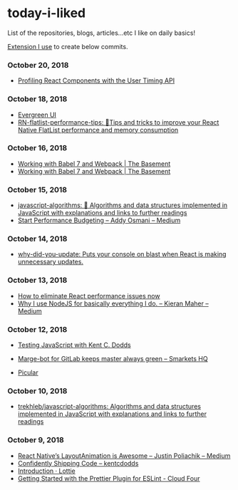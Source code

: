 # today-i-liked
List of the repositories, blogs, articles...etc I like on daily basics!

[Extension I use](https://chrome.google.com/webstore/detail/like-on-github/fbkngleiiccokoifohhjhlagkejlphkj) to create below commits.









### October 20, 2018 
- [Profiling React Components with the User Timing API](https://www.telerik.com/blogs/profiling-react-components-with-the-user-timing-api) 
### October 18, 2018 
- [Evergreen UI](https://evergreen.segment.com/) 
- [RN-flatlist-performance-tips: 📱Tips and tricks to improve your React Native FlatList performance and memory consumption](https://github.com/filipemerker/flatlist-performance-tips) 
### October 16, 2018 
- [Working with Babel 7 and Webpack | The Basement](https://www.thebasement.be/working-with-babel-7-and-webpack/) 
- [Working with Babel 7 and Webpack | The Basement](https://www.thebasement.be/working-with-babel-7-and-webpack/) 
### October 15, 2018 
- [javascript-algorithms: 🤖 Algorithms and data structures implemented in JavaScript with explanations and links to further readings](https://github.com/trekhleb/javascript-algorithms) 
- [Start Performance Budgeting – Addy Osmani – Medium](https://medium.com/@addyosmani/start-performance-budgeting-dabde04cf6a3) 
### October 14, 2018 
- [why-did-you-update: Puts your console on blast when React is making unnecessary updates.](https://github.com/garbles/why-did-you-update) 
### October 13, 2018 
- [How to eliminate React performance issues now](https://logrocket-blog.ghost.io/death-by-a-thousand-cuts-a-checklist-for-eliminating-common-react-performance-issues/) 
- [Why I use NodeJS for basically everything I do. – Kieran Maher – Medium](https://medium.com/@kieranmaher13/why-i-use-nodejs-for-basically-everything-i-do-e0a627787ecc) 
### October 12, 2018 
- [Testing JavaScript with Kent C. Dodds](https://testingjavascript.com/) 
- [Marge-bot for GitLab keeps master always green – Smarkets HQ](https://smarketshq.com/marge-bot-for-gitlab-keeps-master-always-green-6070e9d248df) 
 
- [Picular](https://picular.co/) 
### October 10, 2018 
- [trekhleb/javascript-algorithms: Algorithms and data structures implemented in JavaScript with explanations and links to further readings](https://github.com/trekhleb/javascript-algorithms) 
### October 9, 2018 
- [React Native’s LayoutAnimation is Awesome – Justin Poliachik – Medium](https://medium.com/@Jpoliachik/react-native-s-layoutanimation-is-awesome-4a4d317afd3e) 
- [Confidently Shipping Code – kentcdodds](https://blog.kentcdodds.com/confidently-shipping-code-6139403dfffe) 
- [Introduction · Lottie](http://airbnb.io/lottie/) 
- [Getting Started with the Prettier Plugin for ESLint - Cloud Four](https://cloudfour.com/thinks/getting-started-with-the-prettier-plugin-for-eslint/) 
